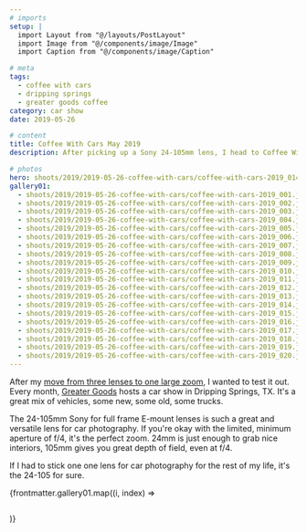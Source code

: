 ```yaml
---
# imports
setup: |
  import Layout from "@/layouts/PostLayout"
  import Image from "@/components/image/Image"
  import Caption from "@/components/image/Caption"

# meta
tags:
  - coffee with cars
  - dripping springs
  - greater goods coffee
category: car show
date: 2019-05-26

# content
title: Coffee With Cars May 2019
description: After picking up a Sony 24-105mm lens, I head to Coffee With Cars.

# photos
hero: shoots/2019/2019-05-26-coffee-with-cars/coffee-with-cars-2019_014.jpg
gallery01:
  - shoots/2019/2019-05-26-coffee-with-cars/coffee-with-cars-2019_001.jpg
  - shoots/2019/2019-05-26-coffee-with-cars/coffee-with-cars-2019_002.jpg
  - shoots/2019/2019-05-26-coffee-with-cars/coffee-with-cars-2019_003.jpg
  - shoots/2019/2019-05-26-coffee-with-cars/coffee-with-cars-2019_004.jpg
  - shoots/2019/2019-05-26-coffee-with-cars/coffee-with-cars-2019_005.jpg
  - shoots/2019/2019-05-26-coffee-with-cars/coffee-with-cars-2019_006.jpg
  - shoots/2019/2019-05-26-coffee-with-cars/coffee-with-cars-2019_007.jpg
  - shoots/2019/2019-05-26-coffee-with-cars/coffee-with-cars-2019_008.jpg
  - shoots/2019/2019-05-26-coffee-with-cars/coffee-with-cars-2019_009.jpg
  - shoots/2019/2019-05-26-coffee-with-cars/coffee-with-cars-2019_010.jpg
  - shoots/2019/2019-05-26-coffee-with-cars/coffee-with-cars-2019_011.jpg
  - shoots/2019/2019-05-26-coffee-with-cars/coffee-with-cars-2019_012.jpg
  - shoots/2019/2019-05-26-coffee-with-cars/coffee-with-cars-2019_013.jpg
  - shoots/2019/2019-05-26-coffee-with-cars/coffee-with-cars-2019_014.jpg
  - shoots/2019/2019-05-26-coffee-with-cars/coffee-with-cars-2019_015.jpg
  - shoots/2019/2019-05-26-coffee-with-cars/coffee-with-cars-2019_016.jpg
  - shoots/2019/2019-05-26-coffee-with-cars/coffee-with-cars-2019_017.jpg
  - shoots/2019/2019-05-26-coffee-with-cars/coffee-with-cars-2019_018.jpg
  - shoots/2019/2019-05-26-coffee-with-cars/coffee-with-cars-2019_019.jpg
  - shoots/2019/2019-05-26-coffee-with-cars/coffee-with-cars-2019_020.jpg
---
```


After my [move from three lenses to one large zoom](/blog/lens-change-from-3-to-1), I wanted to test it out. Every month, [Greater Goods](https://greatergoodsroasting.com/) hosts a car show in Dripping Springs, TX. It's a great mix of vehicles, some new, some old, some trucks.

The 24-105mm Sony for full frame E-mount lenses is such a great and versatile lens for car photography. If you're okay with the limited, minimum aperture of f/4, it's the perfect zoom. 24mm is just enough to grab nice interiors, 105mm gives you great depth of field, even at f/4.

If I had to stick one one lens for car photography for the rest of my life, it's the 24-105 for sure.

<div>
    {frontmatter.gallery01.map((i, index) =>
        <figure>
            <picture>
                <Image file={i} />
            </picture>
            <Caption file={i} showMeta={true}>
        </figure>
    )}
</div>